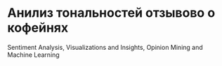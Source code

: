 # Анилиз тональностей отзывово о кофейнях
Sentiment Analysis, Visualizations and Insights, Opinion Mining and Machine Learning
